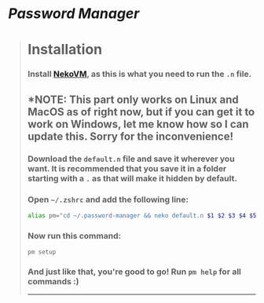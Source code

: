# ***Password Manager***
> # **Installation**
> ### Install [NekoVM](https://nekovm.org/download/), as this is what you need to run the `.n` file.
> ## \***NOTE: This part only works on Linux and MacOS as of right now, but if you can get it to work on Windows, let me know how so I can update this. Sorry for the inconvenience!**
> ### Download the `default.n` file and save it wherever you want. It is recommended that you save it in a folder starting with a `.` as that will make it hidden by default.
> ### Open `~/.zshrc` and add the following line:
> ```zsh
> alias pm="cd ~/.password-manager && neko default.n $1 $2 $3 $4 $5 $6 $7 $8 $9"
> ```
> ### Now run this command:
> ```
> pm setup
> ```
> ### And just like that, you're good to go! Run `pm help` for all commands :)
> ---
